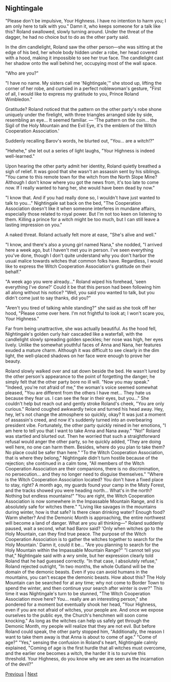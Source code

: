 ## Nightingale
"Please don't be impulsive, Your Highness. I have no intention to harm you; I am only here to talk with you."
Damn it, who keeps someone for a talk like this? Roland swallowed, slowly turning around. Under the threat of the dagger, he had no choice but to do as the other party said.

In the dim candlelight, Roland saw the other person—she was sitting at the edge of his bed, her whole body hidden under a robe, her head covered with a hood, making it impossible to see her true face. The candlelight cast her shadow onto the wall behind her, occupying most of the wall space.

"Who are you?"

"I have no name. My sisters call me 'Nightingale,'" she stood up, lifting the corner of her robe, and curtsied in a perfect noblewoman's gesture, "First of all, I would like to express my gratitude to you, Prince Roland Wimbledon."

Gratitude? Roland noticed that the pattern on the other party's robe shone uniquely under the firelight, with three triangles arranged side by side, resembling an eye... It seemed familiar.
— 'The pattern on the coin... the Sigil of the Holy Mountain and the Evil Eye, it's the emblem of the Witch Cooperation Association.'

Suddenly recalling Barov's words, he blurted out, "You... are a witch!?"

"Hehehe," she let out a series of light laughs, "Your Highness is indeed well-learned."

Upon hearing the other party admit her identity, Roland quietly breathed a sigh of relief. It was good that she wasn't an assassin sent by his siblings. "You came to this remote town for the witch from the North Slope Mine? Although I don't know where you got the news from, it's too late to come now. If I really wanted to hang her, she would have been dead by now."

"I know that. And if you had really done so, I wouldn't have just wanted to talk to you..." Nightingale sat back on the bed, "The Cooperation Association doesn't like it when someone interferes in mundane affairs, especially those related to royal power. But I'm not too keen on listening to them. Killing a prince for a witch might be too much, but I can still leave a lasting impression on you."

A naked threat. Roland actually felt more at ease, "She's alive and well."

"I know, and there's also a young girl named Nana," she nodded, "I arrived here a week ago, but I haven't met you in person. I've seen everything you've done, though I don't quite understand why you don't harbor the usual malice towards witches that common folks have. Regardless, I would like to express the Witch Cooperation Association's gratitude on their behalf."

"A week ago you were already..." Roland wiped his forehead, 'seen everything I've done?' Could it be that this person had been following him all along without his notice? "Well, you said you wanted to talk, but you didn't come just to say thanks, did you?"

"Aren't you tired of talking while standing?" she said as she took off her hood, "Please come over here. I'm not frightful to look at; I won't scare you, Your Highness."

Far from being unattractive, she was actually beautiful. As the hood fell, Nightingale's golden curly hair cascaded like a waterfall, with the candlelight slowly spreading golden speckles; her nose was high, her eyes lively. Unlike the somewhat youthful faces of Anna and Nana, her features exuded a mature charm. Although it was difficult to see clearly in the dim light, the well-placed shadows on her face were enough to prove her beauty.

Roland slowly walked over and sat down beside the bed. He wasn't lured by the other person's appearance to the point of forgetting the danger; he simply felt that the other party bore no ill will.
"Now you may speak."
"Indeed, you're not afraid of me," the woman's voice seemed somewhat pleased, "You are different from the others I have met... They hate us because they fear us. I can see the fear in their eyes, but you..." She couldn't help but reach out and gently stroke Roland's cheek, "You are only curious."
Roland coughed awkwardly twice and turned his head away. Hey, hey, let's not change the atmosphere so quickly, okay? It was just a moment of assassin's creed, and now it's suddenly turned into an overbearing president vibe.
Fortunately, the other party quickly reined in her emotions, "I am here to tell you that I want to take Anna and Nana away."
"No!" Roland was startled and blurted out. Then he worried that such a straightforward refusal would anger the other party, so he quickly added, "They are doing well here, no one can harm them. Besides, where do you plan to take them? No place could be safer than here."
"To the Witch Cooperation Association, that is where they belong," Nightingale didn't turn hostile because of the rejection; she continued in a calm tone, "All members of the Witch Cooperation Association are their companions, there is no discrimination, no persecution... and they no longer need to disguise themselves."
"Where is the Witch Cooperation Association located? You don't have a fixed place to stay, right? A month ago, my guards found your camp in the Misty Forest, and the tracks showed you were heading north... What's in the north? Nothing but endless mountains!"
"You are right, the Witch Cooperation Association is now somewhere in the Impassable Mountain Range, and it is absolutely safe for witches there."
"Living like savages in the mountains during winter, how is that safe? Is there clean drinking water? Enough food? Warm shelter? And the Demonic Month is approaching, the entire northwest will become a land of danger. What are you all thinking—" Roland suddenly paused, wait a second, what had Barov said? 'Only when witches go to the Holy Mountain, can they find true peace. The purpose of the Witch Cooperation Association is to gather the witches together to search for the Holy Mountain.' Damn it, could it be... "Are you planning to search for the Holy Mountain within the Impassable Mountain Range?"
"I cannot tell you that," Nightingale said with a wry smile, but her expression clearly told Roland that he had guessed correctly.
"In that case, I absolutely refuse," Roland rejected outright, "In two months, the whole Outland will be the domain of the demonic beasts. Even if you can avoid humans in the mountains, you can't escape the demonic beasts. How about this? The Holy Mountain can be searched for at any time; why not come to Border Town to spend the winter, and then continue your search after winter is over?"
This time it was Nightingale's turn to be stunned, "The Witch Cooperation Association move here? You... really are an interesting person," she pondered for a moment but eventually shook her head, "Your Highness, even if you are not afraid of witches, your people are. And once we expose ourselves to the public eye, the Church's henchmen will soon come knocking."
As long as the witches can help us safely get through the Demonic Month, my people will realize that they are not evil. But before Roland could speak, the other party stopped him, "Additionally, the reason I want to take them away is that Anna is about to come of age."
"Come of age?"
"Yes," sensing the confusion in Roland's heart, Nightingale calmly explained, "Coming of age is the first hurdle that all witches must overcome, and the earlier one becomes a witch, the harder it is to survive this threshold. Your Highness, do you know why we are seen as the incarnation of the devil?"



[Previous](CH0019.md) | [Next](CH0021.md)
